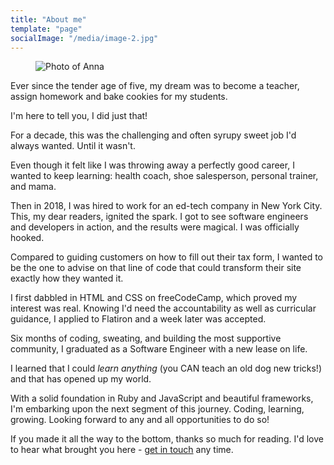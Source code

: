 ```yaml
---
title: "About me"
template: "page"
socialImage: "/media/image-2.jpg"
---
```


<!-- ![Image of Anna](/media/image-2.jpg) -->

<figure class="float-left" style="width: 240px">
	<img src="/media/image-2.jpg" alt="Photo of Anna">
</figure>

Ever since the tender age of five, my dream was to become a teacher, assign homework and bake cookies for my students.

I'm here to tell you, I did just that!

For a decade, this was the challenging and often syrupy sweet job I'd always wanted. Until it wasn't.

Even though it felt like I was throwing away a perfectly good career, I wanted to keep learning: health coach, shoe salesperson, personal trainer, and mama.

Then in 2018, I was hired to work for an ed-tech company in New York City. This, my dear readers, ignited the spark. I got to see software engineers and developers in action, and the results were magical. I was officially hooked.

Compared to guiding customers on how to fill out their tax form, I wanted to be the one to advise on that line of code that could transform their site exactly how they wanted it. 

I first dabbled in HTML and CSS on freeCodeCamp, which proved my interest was real. Knowing I'd need the accountability as well as curricular guidance, I applied to Flatiron and a week later was accepted.

Six months of coding, sweating, and building the most supportive community, I graduated as a Software Engineer with a new lease on life.

I learned that I could *learn anything* (you CAN teach an old dog new tricks!) and that has opened up my world. 

With a solid foundation in Ruby and JavaScript and beautiful frameworks, I'm embarking upon the next segment of this journey. Coding, learning, growing. Looking forward to any and all opportunities to do so!

If you made it all the way to the bottom, thanks so much for reading. I'd love to hear what brought you here - [get in touch](/pages/contacts) any time.